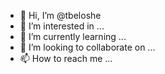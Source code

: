 - 👋 Hi, I’m @tbeloshe
- 👀 I’m interested in ...
- 🌱 I’m currently learning ...
- 💞️ I’m looking to collaborate on ...
- 📫 How to reach me ...

<!---
tbeloshe/tbeloshe is a ✨ special ✨ repository because its `README.md` (this file) appears on your GitHub profile.
You can click the Preview link to take a look at your changes.
--->
